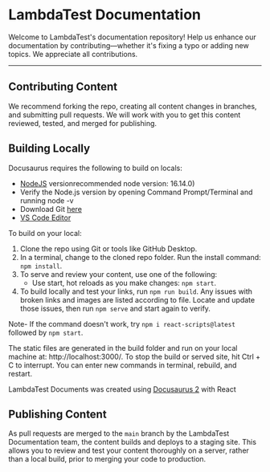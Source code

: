# LambdaTest Documentation

Welcome to LambdaTest's documentation repository! Help us enhance our documentation by contributing—whether it's fixing a typo or adding new topics. We appreciate all contributions.

---


## Contributing Content

We recommend forking the repo, creating all content changes in branches, and submitting pull requests. We will work with you to get this content reviewed, tested, and merged for publishing.

## Building Locally

Docusaurus requires the following to build on locals:

* [NodeJS](https://nodejs.org/en/download/) versionrecommended node version: 16.14.0)
* Verify the Node.js version by opening Command Prompt/Terminal and running node -v
* Download Git [here](https://git-scm.com/downloads)
* [VS Code Editor](https://code.visualstudio.com/download)

To build on your local:

1. Clone the repo using Git or tools like GitHub Desktop.
2. In a terminal, change to the cloned repo folder. Run the install command: `npm install`.
3. To serve and review your content, use one of the following:
   * Use start, hot reloads as you make changes: `npm start`. 
4. To build locally and test your links, run `npm run build`. Any issues with broken links and images are listed according to file. Locate and update those issues, then run `npm serve` and start again to verify.

Note- If the command doesn't work, try `npm i react-scripts@latest` followed by `npm start`.

The static files are generated in the build folder and run on your local machine at: http://localhost:3000/. To stop the build or served site, hit Ctrl + C to interrupt. You can enter new commands in terminal, rebuild, and restart.

LambdaTest Documents was created using [Docusaurus 2](https://docusaurus.io/) with React

## Publishing Content

As pull requests are merged to the `main` branch by the LambdaTest Documentation team, the content builds and deploys to a staging site. This allows you to review and test your content thoroughly on a server, rather than a local build, prior to merging your code to production.
